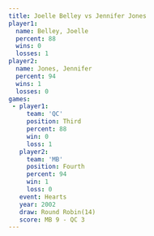 ```yaml
---
title: Joelle Belley vs Jennifer Jones
player1:               
  name: Belley, Joelle 
  percent: 88          
  wins: 0              
  losses: 1            
player2:               
  name: Jones, Jennifer
  percent: 94          
  wins: 1              
  losses: 0            
games:
 - player1:         
     team: 'QC'     
     position: Third
     percent: 88    
     win: 0         
     loss: 1        
   player2:          
     team: 'MB'      
     position: Fourth
     percent: 94     
     win: 1          
     loss: 0         
   event: Hearts        
   year: 2002           
   draw: Round Robin(14)
   score: MB 9 - QC 3   
---
```


